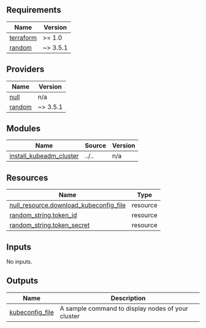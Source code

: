 <!-- BEGIN_TF_DOCS -->
## Requirements

| Name | Version |
|------|---------|
| <a name="requirement_terraform"></a> [terraform](#requirement\_terraform) | >= 1.0 |
| <a name="requirement_random"></a> [random](#requirement\_random) | ~> 3.5.1 |

## Providers

| Name | Version |
|------|---------|
| <a name="provider_null"></a> [null](#provider\_null) | n/a |
| <a name="provider_random"></a> [random](#provider\_random) | ~> 3.5.1 |

## Modules

| Name | Source | Version |
|------|--------|---------|
| <a name="module_install_kubeadm_cluster"></a> [install\_kubeadm\_cluster](#module\_install\_kubeadm\_cluster) | ../.. | n/a |

## Resources

| Name | Type |
|------|------|
| [null_resource.download_kubeconfig_file](https://registry.terraform.io/providers/hashicorp/null/latest/docs/resources/resource) | resource |
| [random_string.token_id](https://registry.terraform.io/providers/hashicorp/random/latest/docs/resources/string) | resource |
| [random_string.token_secret](https://registry.terraform.io/providers/hashicorp/random/latest/docs/resources/string) | resource |

## Inputs

No inputs.

## Outputs

| Name | Description |
|------|-------------|
| <a name="output_kubeconfig_file"></a> [kubeconfig\_file](#output\_kubeconfig\_file) | A sample command to display nodes of your cluster |
<!-- END_TF_DOCS -->